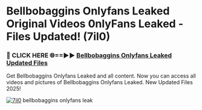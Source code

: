 # Bellbobaggins Onlyfans Leaked Original Videos 0nlyFans Leaked - Files Updated! (7il0)

<h3>🔴 CLICK HERE 🌐==►► <a href="https://tinyurl.com/ms9xzufz" rel="nofollow">Bellbobaggins Onlyfans Leaked Updated Files</a></h3>

Get Bellbobaggins Onlyfans Leaked and all content. Now you can access all videos and pictures of Bellbobaggins Onlyfans Leaked. New Updated Files 2025!

[![7il0](https://i.imgur.com/ppqm5kG.gif)](https://tinyurl.com/ms9xzufz)
bellbobaggins onlyfans leak